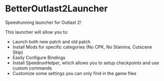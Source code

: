 # BetterOutlast2Launcher
Speedrunning launcher for Outlast 2!

This launcher will allow you to:
- Launch both new patch and old patch
- Install Mods for specific categories (No CPK, No Stamina, Cutscene Skip)
- Easily Configure Bindings
- Install SpeedrunHelper, which allows you to setup checkpoints and use custom commands
- Customize some settings you can only find in the game files
